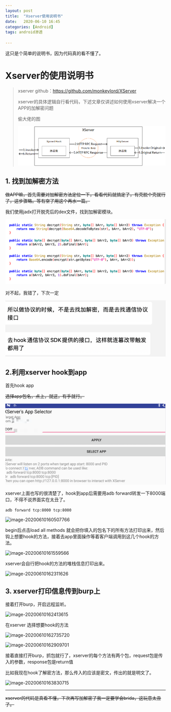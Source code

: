 ```yaml
---
layout: post
title:  "Xserver使用说明书"
date:   2020-06-10 16:45
categories: [Android]
tags: android渗透

---
```


这只是个简单的说明书，因为代码真的看不懂了。
<!-- more -->
# Xserver的使用说明书
> xserver github：https://github.com/monkeylord/XServer
>
> xserver的具体逻辑自行看代码，下述文章仅讲述如何使用xserver解决一个APP的加解密问题
>
> 偷大佬的图
>
> ![image-20200610154910275](https://raw.githubusercontent.com/L3B1anc/L3B1anc.github.io/master/_posts/使用Xserver解决APP加密.assets/image-20200610154910275.png)

## 1. 找到加解密方法

~~做APP嘛，首先需要对加解密方法定位一下，看看代码就搞定了，有壳脱个壳就行了，这步骤略。等有空了用这个再水一篇。~~

我们使用jadx打开脱壳后的dex文件，找到加解密模块。

![image-20200610154042455](https://raw.githubusercontent.com/L3B1anc/L3B1anc.github.io/master/_posts/使用Xserver解决APP加密.assets/image-20200610154042455.png)

对不起，我错了，下次一定

![image-20200610155828753](https://raw.githubusercontent.com/L3B1anc/L3B1anc.github.io/master/_posts/使用Xserver解决APP加密.assets/image-20200610155828753.png)

## 2.利用xserver hook到app

首先hook app

~~选择app包名，点上，就这，有手就行。~~

![image-20200610172117887](https://raw.githubusercontent.com/L3B1anc/L3B1anc.github.io/master/_posts/2020-06-10-使用Xserver解决APP加密.assets/image-20200610172117887.png)

xserver上面也写的很清楚了，hook到app后需要用adb forward转发一下8000端口，不得不说界面实在太丑了。

```adb forward tcp:8000 tcp:8000```

![image-20200610160507766](https://raw.githubusercontent.com/L3B1anc/L3B1anc.github.io/master/_posts/使用Xserver解决APP加密.assets/image-20200610160507766.png)

begin后点击load all methods 就会把你填入的包名下的所有方法打印出来，然后钩上想要hook的方法，接着去app里面操作等着客户端调用到这几个hook的方法。

![image-20200610161559566](https://raw.githubusercontent.com/L3B1anc/L3B1anc.github.io/master/_posts/使用Xserver解决APP加密.assets/image-20200610161559566.png)

xserver会自行把hook的方法的堆栈信息打印出来。

![image-20200610162311626](https://raw.githubusercontent.com/L3B1anc/L3B1anc.github.io/master/_posts/使用Xserver解决APP加密.assets/image-20200610162311626.png)

## 3. xserver打印信息传到burp上

接着打开burp，开启远程监听。

![image-20200610162413615](https://raw.githubusercontent.com/L3B1anc/L3B1anc.github.io/master/_posts/使用Xserver解决APP加密.assets/image-20200610162413615.png)

在xserver 选择想要hook的方法

![image-20200610162735720](https://raw.githubusercontent.com/L3B1anc/L3B1anc.github.io/master/_posts/使用Xserver解决APP加密.assets/image-20200610162735720.png)

![image-20200610162909701](https://raw.githubusercontent.com/L3B1anc/L3B1anc.github.io/master/_posts/使用Xserver解决APP加密.assets/image-20200610162909701.png)

接着直接打开burp，抓包就行了，xserver的每个方法有两个包，request包是传入的参数，response包是return值

比如我现在hook了解密方法，那么传入的应该是密文，传出的就是明文了。

![image-20200610163830715](https://raw.githubusercontent.com/L3B1anc/L3B1anc.github.io/master/_posts/使用Xserver解决APP加密.assets/image-20200610163830715.png)

---

~~xserver的代码是真看不懂，下次再写加解密了我一定要学会brida，这玩意太丑了。~~
